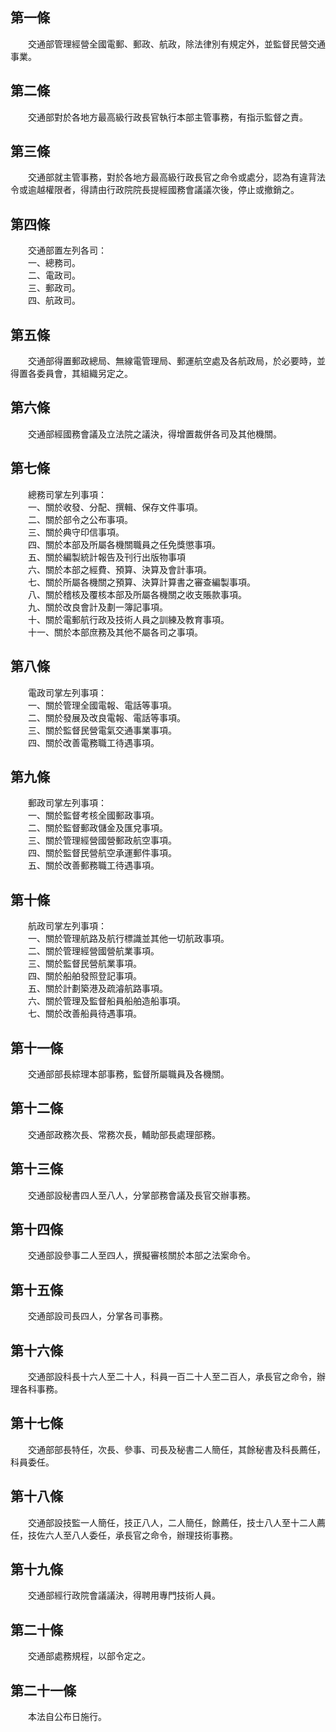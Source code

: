 第一條 
-------
　　交通部管理經營全國電郵、郵政、航政，除法律別有規定外，並監督民營交通事業。  


第二條 
-------
　　交通部對於各地方最高級行政長官執行本部主管事務，有指示監督之責。  


第三條 
-------
　　交通部就主管事務，對於各地方最高級行政長官之命令或處分，認為有違背法令或逾越權限者，得請由行政院院長提經國務會議議次後，停止或撤銷之。  


第四條 
-------
　　交通部置左列各司：  
　　一、總務司。  
　　二、電政司。  
　　三、郵政司。  
　　四、航政司。  


第五條 
-------
　　交通部得置郵政總局、無線電管理局、郵運航空處及各航政局，於必要時，並得置各委員會，其組織另定之。  


第六條 
-------
　　交通部經國務會議及立法院之議決，得增置裁併各司及其他機關。  


第七條 
-------
　　總務司掌左列事項：  
　　一、關於收發、分配、撰輯、保存文件事項。  
　　二、關於部令之公布事項。  
　　三、關於典守印信事項。  
　　四、關於本部及所屬各機關職員之任免獎懲事項。  
　　五、關於編製統計報告及刊行出版物事項  
　　六、關於本部之經費、預算、決算及會計事項。  
　　七、關於所屬各機關之預算、決算計算書之審查編製事項。  
　　八、關於稽核及覆核本部及所屬各機關之收支賬款事項。  
　　九、關於改良會計及劃一簿記事項。  
　　十、關於電郵航行政及技術人員之訓練及教育事項。  
　　十一、關於本部庶務及其他不屬各司之事項。  


第八條 
-------
　　電政司掌左列事項：  
　　一、關於管理全國電報、電話等事項。  
　　二、關於發展及改良電報、電話等事項。  
　　三、關於監督民營電氣交通事業事項。  
　　四、關於改善電務職工待遇事項。  


第九條 
-------
　　郵政司掌左列事項：  
　　一、關於監督考核全國郵政事項。  
　　二、關於監督郵政儲金及匯兌事項。  
　　三、關於管理經營國營郵政航空事項。  
　　四、關於監督民營航空承運郵件事項。  
　　五、關於改善郵務職工待遇事項。  


第十條 
-------
　　航政司掌左列事項：  
　　一、關於管理航路及航行標識並其他一切航政事項。  
　　二、關於管理經營國營航業事項。  
　　三、關於監督民營航業事項。  
　　四、關於船舶發照登記事項。  
　　五、關於計劃築港及疏濬航路事項。  
　　六、關於管理及監督船員船舶造船事項。  
　　七、關於改善船員待遇事項。  


第十一條 
---------
　　交通部部長綜理本部事務，監督所屬職員及各機關。  


第十二條 
---------
　　交通部政務次長、常務次長，輔助部長處理部務。  


第十三條 
---------
　　交通部設秘書四人至八人，分掌部務會議及長官交辦事務。  


第十四條 
---------
　　交通部設參事二人至四人，撰擬審核關於本部之法案命令。  


第十五條 
---------
　　交通部設司長四人，分掌各司事務。  


第十六條 
---------
　　交通部設科長十六人至二十人，科員一百二十人至二百人，承長官之命令，辦理各科事務。  


第十七條 
---------
　　交通部部長特任，次長、參事、司長及秘書二人簡任，其餘秘書及科長薦任，科員委任。  


第十八條 
---------
　　交通部設技監一人簡任，技正八人，二人簡任，餘薦任，技士八人至十二人薦任，技佐六人至八人委任，承長官之命令，辦理技術事務。  


第十九條 
---------
　　交通部經行政院會議議決，得聘用專門技術人員。  


第二十條 
---------
　　交通部處務規程，以部令定之。  


第二十一條 
-----------
　　本法自公布日施行。